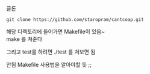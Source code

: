  클론
```
git clone https://github.com/staropram/cantcoap.git
```

해당 디렉토리에 들어가면 Makefile이 있음~  
make 를 쳐준다 

그리고 test를 하려면 ./test 를 쳐보면 됨   

안됨 Makefile 사용법을 알아야할 듯 ;;
